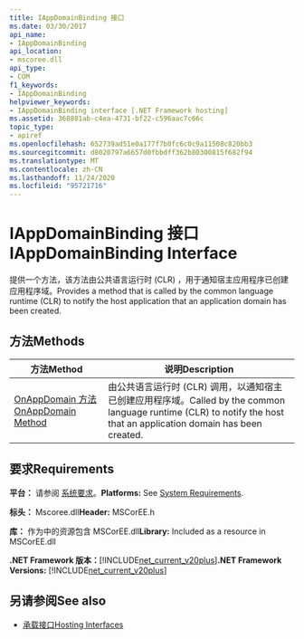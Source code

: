 ```yaml
---
title: IAppDomainBinding 接口
ms.date: 03/30/2017
api_name:
- IAppDomainBinding
api_location:
- mscoree.dll
api_type:
- COM
f1_keywords:
- IAppDomainBinding
helpviewer_keywords:
- IAppDomainBinding interface [.NET Framework hosting]
ms.assetid: 368881ab-c4ea-4731-bf22-c596aac7c66c
topic_type:
- apiref
ms.openlocfilehash: 652739ad51e0a177f7b0fc6c0c9a11508c820bb3
ms.sourcegitcommit: d8020797a6657d0fbbdff362b80300815f682f94
ms.translationtype: MT
ms.contentlocale: zh-CN
ms.lasthandoff: 11/24/2020
ms.locfileid: "95721716"
---
```

# <a name="iappdomainbinding-interface"></a><span data-ttu-id="ebc2e-102">IAppDomainBinding 接口</span><span class="sxs-lookup"><span data-stu-id="ebc2e-102">IAppDomainBinding Interface</span></span>

<span data-ttu-id="ebc2e-103">提供一个方法，该方法由公共语言运行时 (CLR) ，用于通知宿主应用程序已创建应用程序域。</span><span class="sxs-lookup"><span data-stu-id="ebc2e-103">Provides a method that is called by the common language runtime (CLR) to notify the host application that an application domain has been created.</span></span>  
  
## <a name="methods"></a><span data-ttu-id="ebc2e-104">方法</span><span class="sxs-lookup"><span data-stu-id="ebc2e-104">Methods</span></span>  
  
|<span data-ttu-id="ebc2e-105">方法</span><span class="sxs-lookup"><span data-stu-id="ebc2e-105">Method</span></span>|<span data-ttu-id="ebc2e-106">说明</span><span class="sxs-lookup"><span data-stu-id="ebc2e-106">Description</span></span>|  
|------------|-----------------|  
|[<span data-ttu-id="ebc2e-107">OnAppDomain 方法</span><span class="sxs-lookup"><span data-stu-id="ebc2e-107">OnAppDomain Method</span></span>](iappdomainbinding-onappdomain-method.md)|<span data-ttu-id="ebc2e-108">由公共语言运行时 (CLR) 调用，以通知宿主已创建应用程序域。</span><span class="sxs-lookup"><span data-stu-id="ebc2e-108">Called by the common language runtime (CLR) to notify the host that an application domain has been created.</span></span>|  
  
## <a name="requirements"></a><span data-ttu-id="ebc2e-109">要求</span><span class="sxs-lookup"><span data-stu-id="ebc2e-109">Requirements</span></span>  

 <span data-ttu-id="ebc2e-110">**平台：** 请参阅 [系统要求](../../get-started/system-requirements.md)。</span><span class="sxs-lookup"><span data-stu-id="ebc2e-110">**Platforms:** See [System Requirements](../../get-started/system-requirements.md).</span></span>  
  
 <span data-ttu-id="ebc2e-111">**标头：** Mscoree.dll</span><span class="sxs-lookup"><span data-stu-id="ebc2e-111">**Header:** MSCorEE.h</span></span>  
  
 <span data-ttu-id="ebc2e-112">**库：** 作为中的资源包含 MSCorEE.dll</span><span class="sxs-lookup"><span data-stu-id="ebc2e-112">**Library:** Included as a resource in MSCorEE.dll</span></span>  
  
 <span data-ttu-id="ebc2e-113">**.NET Framework 版本：**[!INCLUDE[net_current_v20plus](../../../../includes/net-current-v20plus-md.md)]</span><span class="sxs-lookup"><span data-stu-id="ebc2e-113">**.NET Framework Versions:** [!INCLUDE[net_current_v20plus](../../../../includes/net-current-v20plus-md.md)]</span></span>  
  
## <a name="see-also"></a><span data-ttu-id="ebc2e-114">另请参阅</span><span class="sxs-lookup"><span data-stu-id="ebc2e-114">See also</span></span>

- [<span data-ttu-id="ebc2e-115">承载接口</span><span class="sxs-lookup"><span data-stu-id="ebc2e-115">Hosting Interfaces</span></span>](hosting-interfaces.md)
